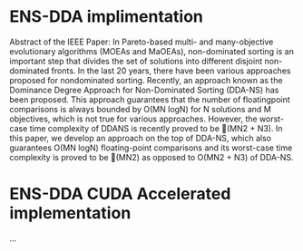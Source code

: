 # ENS-DDA implimentation
Abstract of the IEEE Paper: In Pareto-based multi- and many-objective evolutionary algorithms (MOEAs and MaOEAs), non-dominated sorting is an important step that divides the set of solutions into different disjoint non-dominated fronts. In the last 20 years, there have been various approaches proposed for nondominated sorting. Recently, an approach known as the Dominance Degree Approach for Non-Dominated Sorting (DDA-NS) has been proposed. This approach guarantees that the number of floatingpoint comparisons is always bounded by O(MN logN) for N solutions and M objectives, which is not true for various approaches. However, the worst-case time complexity of DDANS is recently proved to be (MN2 + N3). In this paper, we develop an approach on the top of DDA-NS, which also guarantees O(MN logN) floating-point comparisons and its worst-case time complexity is proved to be (MN2) as opposed to O(MN2 + N3) of DDA-NS.
# ENS-DDA CUDA Accelerated implementation
...
